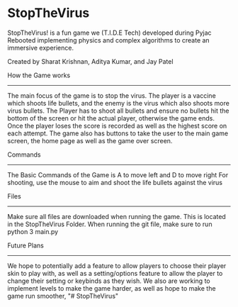 # StopTheVirus
StopTheVirus! is a fun game we (T.I.D.E Tech) developed during Pyjac Rebooted implementing physics and complex algorithms to create an immersive experience.  

Created by Sharat Krishnan, Aditya Kumar, and Jay Patel

How the Game works
____________________

The main focus of the game is to stop the virus. The player is a vaccine which shoots life bullets, and the enemy is the virus which also shoots more virus bullets. The Player has to shoot all bullets and ensure no bullets hit the bottom of the screen or hit the actual player, otherwise the game ends. Once the player loses the score is recorded as well as the highest score on each attempt. The game also has buttons to take the user to the main game screen, the home page as well as the game over screen.



Commands
___________________________
The Basic Commands of the Game is A to move left and D to move right
For shooting, use the mouse to aim and shoot the life bullets against the virus



Files
___________________________
Make sure all files are downloaded when running the game. This is located in the StopTheVirus Folder. When running the git file, make sure to run python 3 main.py



Future Plans
_________________________
We hope to potentially add a feature to allow players to choose their player skin to play with, as well as a setting/options feature to allow the player to change their setting or keybinds as they wish. We also are working to implement levels to make the game harder, as well as hope to make the game run smoother,
"# StopTheVirus" 

